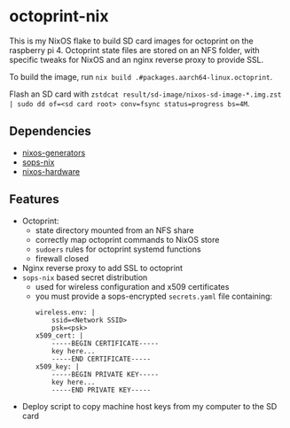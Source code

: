 # octoprint-nix
This is my NixOS flake to build SD card images for octoprint on the raspberry pi 4.
Octoprint state files are stored on an NFS folder, with specific tweaks for NixOS and an nginx reverse proxy to provide SSL.

To build the image, run `nix build .#packages.aarch64-linux.octoprint`.

Flash an SD card with `zstdcat result/sd-image/nixos-sd-image-*.img.zst | sudo dd of=<sd card root> conv=fsync status=progress bs=4M`.

## Dependencies
- [nixos-generators](https://github.com/nix-community/nixos-generators)
- [sops-nix](https://github.com/Mic92/sops-nix)
- [nixos-hardware](https://github.com/NixOS/nixos-hardware)

## Features
- Octoprint:
    - state directory mounted from an NFS share
    - correctly map octoprint commands to NixOS store
    - `sudoers` rules for octoprint systemd functions
    - firewall closed
- Nginx reverse proxy to add SSL to octoprint
- `sops-nix` based secret distribution
    - used for wireless configuration and x509 certificates
    - you must provide a sops-encrypted `secrets.yaml` file containing:
        ```
        wireless.env: |
            ssid=<Network SSID>
            psk=<psk>
        x509_cert: |
            -----BEGIN CERTIFICATE-----
            key here...
            -----END CERTIFICATE-----
        x509_key: |
            -----BEGIN PRIVATE KEY-----
            key here...
            -----END PRIVATE KEY-----
        ```
- Deploy script to copy machine host keys from my computer to the SD card
